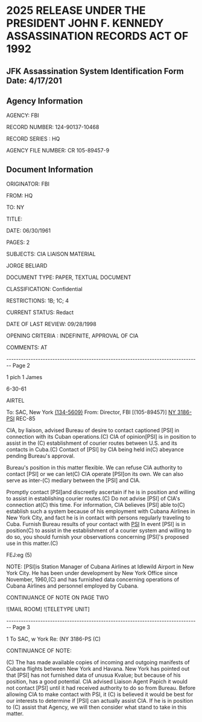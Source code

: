 # 2025 RELEASE UNDER THE PRESIDENT JOHN F. KENNEDY ASSASSINATION RECORDS ACT OF 1992
## JFK Assassination System Identification Form Date: 4/17/201

## Agency Information

AGENCY: FBI

RECORD NUMBER: 124-90137-10468

RECORD SERIES : HQ

AGENCY FILE NUMBER: CR 105-89457-9

## Document Information

ORIGINATOR: FBI

FROM: HQ

TO: NY

TITLE:

DATE: 06/30/1961

PAGES: 2

SUBJECTS: CIA LIAISON MATERIAL

JORGE BELIARD

DOCUMENT TYPE: PAPER, TEXTUAL DOCUMENT

CLASSIFICATION: Confidential

RESTRICTIONS: 1B; 1C; 4

CURRENT STATUS: Redact

DATE OF LAST REVIEW: 09/28/1998

OPENING CRITERIA : INDEFINITE, APPROVAL OF CIA

COMMENTS: AT


-------------------------------------------------------------------------------- Page 2

1 pich
1 James

6-30-61

AIRTEL

To: SAC, New York [(134-5609)](C)
From: Director, FBI [(105-89457)]
[NY 3186-PSI](C) REC-85

CIA, by liaison, advised Bureau of desire to contact captioned [PSI] in connection with its Cuban operations.(C)
CIA of opinion[PSI] is in position to assist in the (C) establishment of courier routes between U.S. and its contacts in Cuba.(C) Contact of [PSI] by CIA being held in(C) abeyance pending Bureau's approval.

Bureau's position in this matter flexible.
We can refuse CIA authority to contact [PSI] or we can let(C) CIA operate [PSI]on its own. We can also serve as inter-(C) mediary between the [PSI] and CIA.

Promptly contact [PSI]and discreetly ascertain if he is in position and willing to assist in establishing courier routes.(C) Do not advise [PSI] of CIA's connection at(C) this time. For information, CIA believes [PSI] able to(C) establish such a system because of his employment with Cubana Airlines in New York City, and fact he is in contact with persons regularly traveling to Cuba. Furnish Bureau results of your contact with [PSI](C) In event [PSI] is in position(C) to assist in the establishment of a courier system and willing to do so, you should furnish your observations concerning [PSI]'s proposed use in this matter.(C)

FEJ:eg
(5)

NOTE: [PSI]is Station Manager of Cubana Airlines at Idlewild Airport in New York City. He has been under development by New York Office since November, 1960,(C) and has furnished data concerning operations of Cubana Airlines and personnel employed by Cubana.

CONTINUANCE OF NOTE ON PAGE TWO

![MAIL ROOM] ![TELETYPE UNIT]


-------------------------------------------------------------------------------- Page 3

1 To SAC, w York
Re: (NY 3186-PS (C)

CONTINUANCE OF NOTE:

(C) The has made available copies of incoming and outgoing manifests of Cubana flights between New York and Havana. New York has pointed out that [PSI] has not furnished data of unusua Kvalue; but because of his position, has a good potential. CIA advised Liaison Agent Papich it would not contact [PSI] until it had received authority to do so from Bureau. Before allowing CIA to make contact with PSI, it (C) is believed it would be best for our interests to determine if [PSI] can actually assist CIA. If he is in position to (C) assist that Agency, we will then consider what stand to take in this matter.
